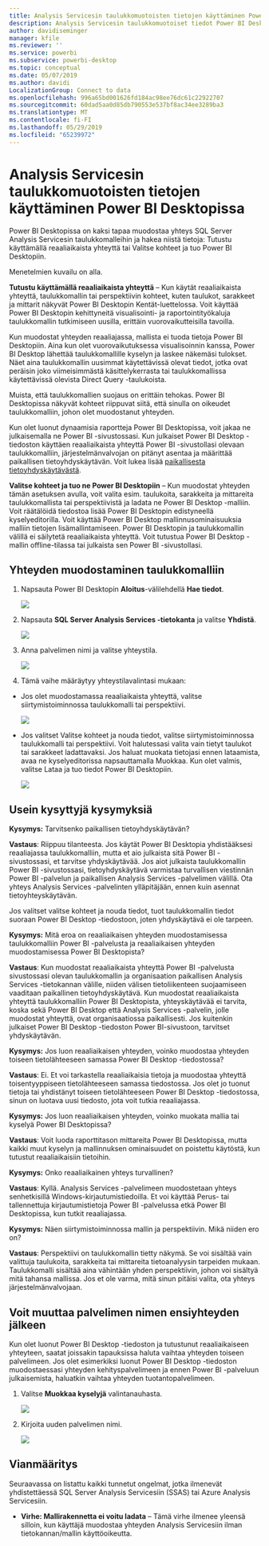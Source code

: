 ```yaml
---
title: Analysis Servicesin taulukkomuotoisten tietojen käyttäminen Power BI Desktopissa
description: Analysis Servicesin taulukkomuotoiset tiedot Power BI Desktopissa
author: davidiseminger
manager: kfile
ms.reviewer: ''
ms.service: powerbi
ms.subservice: powerbi-desktop
ms.topic: conceptual
ms.date: 05/07/2019
ms.author: davidi
LocalizationGroup: Connect to data
ms.openlocfilehash: 996a65bd001626fd184ac98ee76dc61c22922707
ms.sourcegitcommit: 60dad5aa0d85db790553e537bf8ac34ee3289ba3
ms.translationtype: MT
ms.contentlocale: fi-FI
ms.lasthandoff: 05/29/2019
ms.locfileid: "65239972"
---
```

# <a name="using-analysis-services-tabular-data-in-power-bi-desktop"></a>Analysis Servicesin taulukkomuotoisten tietojen käyttäminen Power BI Desktopissa
Power BI Desktopissa on kaksi tapaa muodostaa yhteys SQL Server Analysis Servicesin taulukkomalleihin ja hakea niistä tietoja: Tutustu käyttämällä reaaliaikaista yhteyttä tai Valitse kohteet ja tuo Power BI Desktopiin.

Menetelmien kuvailu on alla.

**Tutustu käyttämällä reaaliaikaista yhteyttä** – Kun käytät reaaliaikaista yhteyttä, taulukkomallin tai perspektiivin kohteet, kuten taulukot, sarakkeet ja mittarit näkyvät Power BI Desktopin Kentät-luettelossa. Voit käyttää Power BI Desktopin kehittyneitä visualisointi- ja raportointityökaluja taulukkomallin tutkimiseen uusilla, erittäin vuorovaikutteisilla tavoilla.

Kun muodostat yhteyden reaaliajassa, mallista ei tuoda tietoja Power BI Desktopiin. Aina kun olet vuorovaikutuksessa visualisoinnin kanssa, Power BI Desktop lähettää taulukkomallille kyselyn ja laskee näkemäsi tulokset. Näet aina taulukkomallin uusimmat käytettävissä olevat tiedot, jotka ovat peräisin joko viimeisimmästä käsittelykerrasta tai taulukkomallissa käytettävissä olevista Direct Query -taulukoista. 

Muista, että taulukkomallien suojaus on erittäin tehokas. Power BI Desktopissa näkyvät kohteet riippuvat siitä, että sinulla on oikeudet taulukkomalliin, johon olet muodostanut yhteyden.

Kun olet luonut dynaamisia raportteja Power BI Desktopissa, voit jakaa ne julkaisemalla ne Power BI -sivustossasi. Kun julkaiset Power BI Desktop -tiedoston käyttäen reaaliaikaista yhteyttä Power BI -sivustollasi olevaan taulukkomalliin, järjestelmänvalvojan on pitänyt asentaa ja määrittää paikallisen tietoyhdyskäytävän. Voit lukea lisää [paikallisesta tietoyhdyskäytävästä](service-gateway-onprem.md).

**Valitse kohteet ja tuo ne Power BI Desktopiin** – Kun muodostat yhteyden tämän asetuksen avulla, voit valita esim. taulukoita, sarakkeita ja mittareita taulukkomallista tai perspektiivistä ja ladata ne Power BI Desktop -malliin. Voit räätälöidä tiedostoa lisää Power BI Desktopin edistyneellä kyselyeditorilla. Voit käyttää Power BI Desktop mallinnusominaisuuksia malliin tietojen lisämallintamiseen. Power BI Desktopin ja taulukkomallin välillä ei säilytetä reaaliaikaista yhteyttä. Voit tutustua Power BI Desktop -mallin offline-tilassa tai julkaista sen Power BI -sivustollasi.

## <a name="to-connect-to-a-tabular-model"></a>Yhteyden muodostaminen taulukkomalliin
1. Napsauta Power BI Desktopin **Aloitus**-välilehdellä **Hae tiedot**.
   
   ![](media/desktop-analysis-services-tabular-data/pbid_sqlas_getdata.png)
2. Napsauta **SQL Server Analysis Services -tietokanta** ja valitse **Yhdistä**.
   
   ![](media/desktop-analysis-services-tabular-data/pbid_sqlas_getdata_as.png)
3. Anna palvelimen nimi ja valitse yhteystila. 
   
   ![](media/desktop-analysis-services-tabular-data/pbid_sqlas_getdata_as_server.png)
4. Tämä vaihe määräytyy yhteystilavalintasi mukaan:

* Jos olet muodostamassa reaaliaikaista yhteyttä, valitse siirtymistoiminnossa taulukkomalli tai perspektiivi.
  
  ![](media/desktop-analysis-services-tabular-data/pbid_sqlas_getdata_as_live.png)
* Jos valitset Valitse kohteet ja nouda tiedot, valitse siirtymistoiminnossa taulukkomalli tai perspektiivi. Voit halutessasi valita vain tietyt taulukot tai sarakkeet ladattavaksi. Jos haluat muokata tietojasi ennen lataamista, avaa ne kyselyeditorissa napsauttamalla Muokkaa. Kun olet valmis, valitse Lataa ja tuo tiedot Power BI Desktopiin.

  ![](media/desktop-analysis-services-tabular-data/pbid_sqlas_getdata_as_select.png)

## <a name="frequently-asked-questions"></a>Usein kysyttyjä kysymyksiä
**Kysymys:** Tarvitsenko paikallisen tietoyhdyskäytävän?

**Vastaus**: Riippuu tilanteesta. Jos käytät Power BI Desktopia yhdistääksesi reaaliajassa taulukkomalliin, mutta et aio julkaista sitä Power BI -sivustossasi, et tarvitse yhdyskäytävää. Jos aiot julkaista taulukkomallin Power BI -sivustossasi, tietoyhdyskäytävä varmistaa turvallisen viestinnän Power BI -palvelun ja paikallisen Analysis Services -palvelimen välillä. Ota yhteys Analysis Services -palvelinten ylläpitäjään, ennen kuin asennat tietoyhteyskäytävän.

Jos valitset valitse kohteet ja nouda tiedot, tuot taulukkomallin tiedot suoraan Power BI Desktop -tiedostoon, joten yhdyskäytävä ei ole tarpeen.

**Kysymys:** Mitä eroa on reaaliaikaisen yhteyden muodostamisessa taulukkomalliin Power BI -palvelusta ja reaaliaikaisen yhteyden muodostamisessa Power BI Desktopista?

**Vastaus**: Kun muodostat reaaliaikaista yhteyttä Power BI -palvelusta sivustossasi olevan taulukkomallin ja organisaation paikallisen Analysis Services -tietokannan välille, niiden välisen tietoliikenteen suojaamiseen vaaditaan paikallinen tietoyhdyskäytävä. Kun muodostat reaaliaikaista yhteyttä taulukkomalliin Power BI Desktopista, yhteyskäytävää ei tarvita, koska sekä Power BI Desktop että Analysis Services -palvelin, jolle muodostat yhteyttä, ovat organisaatiossa paikallisesti. Jos kuitenkin julkaiset Power BI Desktop -tiedoston Power BI-sivustoon, tarvitset yhdyskäytävän.

**Kysymys:** Jos luon reaaliaikaisen yhteyden, voinko muodostaa yhteyden toiseen tietolähteeseen samassa Power BI Desktop -tiedostossa?

**Vastaus**: Ei. Et voi tarkastella reaaliaikaisia tietoja ja muodostaa yhteyttä toisentyyppiseen tietolähteeseen samassa tiedostossa. Jos olet jo tuonut tietoja tai yhdistänyt toiseen tietolähteeseen Power BI Desktop -tiedostossa, sinun on luotava uusi tiedosto, jota voit tutkia reaaliajassa.

**Kysymys:** Jos luon reaaliaikaisen yhteyden, voinko muokata mallia tai kyselyä Power BI Desktopissa?

**Vastaus**: Voit luoda raporttitason mittareita Power BI Desktopissa, mutta kaikki muut kyselyn ja mallinnuksen ominaisuudet on poistettu käytöstä, kun tutustut reaaliaikaisiin tietoihin.

**Kysymys:** Onko reaaliaikainen yhteys turvallinen?

**Vastaus**: Kyllä. Analysis Services -palvelimeen muodostetaan yhteys senhetkisillä Windows-kirjautumistiedoilla. Et voi käyttää Perus- tai tallennettuja kirjautumistietoja Power BI -palvelussa etkä Power BI Desktopissa, kun tutkit reaaliajassa.

**Kysymys:** Näen siirtymistoiminnossa mallin ja perspektiivin. Mikä niiden ero on?

**Vastaus**: Perspektiivi on taulukkomallin tietty näkymä. Se voi sisältää vain valittuja taulukoita, sarakkeita tai mittareita tietoanalyysin tarpeiden mukaan. Taulukkomalli sisältää aina vähintään yhden perspektiivin, johon voi sisältyä mitä tahansa mallissa. Jos et ole varma, mitä sinun pitäisi valita, ota yhteys järjestelmänvalvojaan.

## <a name="to-change-the-server-name-after-initial-connection"></a>Voit muuttaa palvelimen nimen ensiyhteyden jälkeen
Kun olet luonut Power BI Desktop -tiedoston ja tutustunut reaaliaikaiseen yhteyteen, saatat joissakin tapauksissa haluta vaihtaa yhteyden toiseen palvelimeen. Jos olet esimerkiksi luonut Power BI Desktop -tiedoston muodostaessasi yhteyden kehityspalvelimeen ja ennen Power BI -palveluun julkaisemista, haluatkin vaihtaa yhteyden tuotantopalvelimeen.

1. Valitse **Muokkaa kyselyjä** valintanauhasta.
   
   ![](media/desktop-analysis-services-tabular-data/pbid_sqlas_chname_editquery.png)
2. Kirjoita uuden palvelimen nimi.
   
   ![](media/desktop-analysis-services-tabular-data/pbid_sqlas_chname_dialog.png)
   
   
## <a name="troubleshooting"></a>Vianmääritys 
Seuraavassa on listattu kaikki tunnetut ongelmat, jotka ilmenevät yhdistettäessä SQL Server Analysis Servicesiin (SSAS) tai Azure Analysis Servicesiin. 

* **Virhe: Mallirakennetta ei voitu ladata** – Tämä virhe ilmenee yleensä silloin, kun käyttäjä muodostaa yhteyden Analysis Servicesiin ilman tietokannan/mallin käyttöoikeutta.

